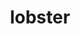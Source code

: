 ---
layout: smileys&emotion
title: lobster
emoji: lobster
permalink: 🦞.html
image: assets/img/3moji/lobster.png
---